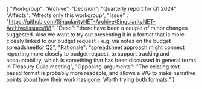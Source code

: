 {
"Workgroup": "Archive",
"Decision": "Quarterly report for Q1 2024"
"Affects": "Affects only this workgroup",
"Issue" : "https://github.com/SingularityNET-Archive/SingularityNET-Archive/issues/88".
"Desc": "there have been a couple of minor changes suggested. Also we want to try out presenting it in a format that is more closely linked to our budget request  - e.g. via notes on the budget spreadsheetfor Q2",
"Rationale": "spreadsheet approach might connect reporting more closely to budget request, to support tracking and accountability, which is something that has been discussed in general terms in Treasury Guild meeting",
"Opposing-arguments": "The existing text-based format is probably more readable, and allows a WG to make narrative points about how their work has gone. Worth trying both formats."
}

